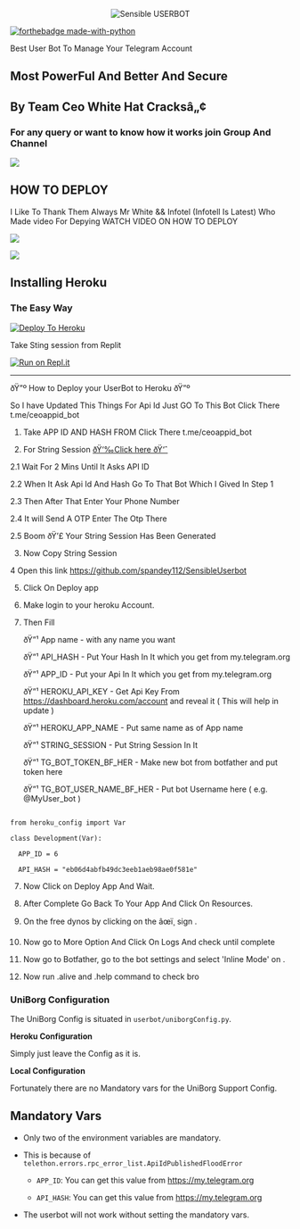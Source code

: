 

<p align="center">

<img src="SENSIBLE.jpg" alt="Sensible USERBOT">

[![forthebadge made-with-python](http://ForTheBadge.com/images/badges/made-with-python.svg)](https://www.python.org/)

Best User Bot To Manage Your Telegram Account 

## Most PowerFul And Better And Secure

## By Team Ceo White Hat Cracksâ„¢

### For any query or want to know how it works join Group And Channel 

<a href="https://t.me/sensible_userbot"><img src="https://img.shields.io/badge/Join-Telegram%20Channel-red.svg?logo=Telegram"></a>

## HOW TO DEPLOY 

I Like To Thank Them Always Mr White && Infotel (Infotell Is Latest) Who Made video For Depying WATCH VIDEO ON HOW TO DEPLOY 

<a href="https://www.youtube.com/playlist?list=PLX1HgLA9qoirRYh8jrggvFfHbZVvF5W8B"><img src="https://img.shields.io/badge/How%20To-Deploy-red.svg?logo=Youtube"></a>

<a href="https://youtu.be/woeU5l76kHY"><img src="https://img.shields.io/badge/How%20To-Deploy-red.svg?logo=Youtube"></a>

## Installing Heroku 

### The Easy Way

[![Deploy To Heroku](https://www.herokucdn.com/deploy/button.svg)](https://heroku.com/deploy?template=https://github.com/spandey112/SensibleUserbot/)

Take Sting session from Replit

[![Run on Repl.it](https://repl.it/badge/github/spandey112/SensibleUserbot)](https://stringsession.sensibleuserbot.repl.run/)

-------------------------------------------------

ðŸ”º How to Deploy your UserBot to Heroku ðŸ”º

So I have Updated This Things For Api Id Just GO To This Bot Click There t.me/ceoappid_bot

1. Take APP ID AND HASH FROM Click There t.me/ceoappid_bot

2. For String Session [ðŸ‘‰Click here ðŸ‘ˆ](https://sensibleuserbotstringsession.spandey112.repl.run/)

2.1 Wait For 2 Mins Until It Asks API ID 

2.2 When It Ask Api Id And Hash Go To That Bot Which I Gived In Step 1 

2.3 Then After That Enter Your Phone Number 

2.4 It will Send A OTP Enter The Otp There

2.5 Boom ðŸ’£ Your String Session Has Been Generated 

3. Now Copy String Session

4 Open this link https://github.com/spandey112/SensibleUserbot

5. Click On Deploy app

6. Make login to your heroku Account. 

7. Then Fill 

     ðŸ”¹    App name - with any name you want 

       

     ðŸ”¹    API_HASH  - Put Your Hash In It which you get from my.telegram.org

      ðŸ”¹  APP_ID - Put your Api In It which you get from my.telegram.org

      ðŸ”¹ HEROKU_API_KEY - Get Api Key From https://dashboard.heroku.com/account and reveal it ( This will help in update )

     ðŸ”¹  HEROKU_APP_NAME - Put same name as of App name

     ðŸ”¹  STRING_SESSION - Put String Session In It 

     ðŸ”¹  TG_BOT_TOKEN_BF_HER - Make new bot from botfather and put token here

     ðŸ”¹  TG_BOT_USER_NAME_BF_HER - Put bot Username here ( e.g.  @MyUser_bot )

```python3

from heroku_config import Var

class Development(Var):

  APP_ID = 6

  API_HASH = "eb06d4abfb49dc3eeb1aeb98ae0f581e"

```

7.  Now Click on Deploy App And Wait.

8.   After Complete Go Back To Your App And Click On Resources.

9.  On the free dynos by clicking on the âœï¸ sign .

10.  Now go to More Option And Click On Logs And check until complete 

11.  Now go to Botfather, go to the bot settings and select 'Inline Mode' on .

12. Now run .alive and .help command to check bro

### UniBorg Configuration

The UniBorg Config is situated in `userbot/uniborgConfig.py`.

**Heroku Configuration**

Simply just leave the Config as it is.

**Local Configuration**

Fortunately there are no Mandatory vars for the UniBorg Support Config.

## Mandatory Vars

- Only two of the environment variables are mandatory.

- This is because of `telethon.errors.rpc_error_list.ApiIdPublishedFloodError`

    - `APP_ID`:   You can get this value from https://my.telegram.org

    - `API_HASH`:   You can get this value from https://my.telegram.org

- The userbot will not work without setting the mandatory vars.

